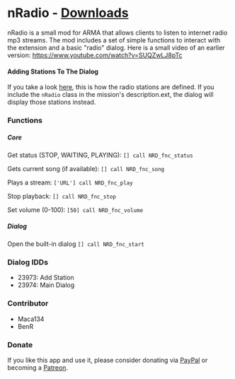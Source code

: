 # nRadio - [Downloads](https://github.com/maca134/arma-nradio/releases)

nRadio is a small mod for ARMA that allows clients to listen to internet radio mp3 streams. The mod includes a set of simple functions to interact with the extension and a basic "radio" dialog.
Here is a small video of an earlier version: https://www.youtube.com/watch?v=SUQZwLJ8pTc

#### Adding Stations To The Dialog

If you take a look [here](https://github.com/maca134/arma-nradio/blob/master/sqf/nradio.hpp#L1), this is how the radio stations are defined. If you include the `nRadio` class in the mission's description.ext, the dialog will display those stations instead.

### Functions
##### Core
Get status (STOP, WAITING, PLAYING):
`[] call NRD_fnc_status`

Gets current song (if available):
`[] call NRD_fnc_song`

Plays a stream:
`['URL'] call NRD_fnc_play`

Stop playback:
`[] call NRD_fnc_stop`

Set volume (0-100):
`[50] call NRD_fnc_volume`

##### Dialog
Open the built-in dialog
`[] call NRD_fnc_start`

### Dialog IDDs
- 23973: Add Station
- 23974: Main Dialog

### Contributor
- Maca134
- BenR

### Donate ###

If you like this app and use it, please consider donating via [PayPal](https://www.paypal.com/cgi-bin/webscr?cmd=_s-xclick&hosted_button_id=95G5FZ8PSW63W) or becoming a [Patreon](https://www.patreon.com/maca134).

